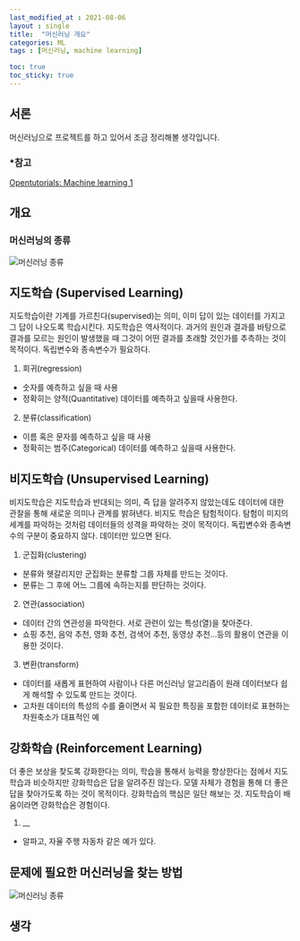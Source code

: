 ```yaml
---
last_modified_at : 2021-08-06
layout : single
title:  "머신러닝 개요"
categories: ML
tags : [머신러닝, machine learning]

toc: true
toc_sticky: true
---
```

## 서론
머신러닝으로 프로젝트를 하고 있어서 조금 정리해볼 생각입니다.
### *참고
<a href='https://opentutorials.org/module/4916'>Opentutorials: Machine learning 1</a>

## 개요
### 머신러닝의 종류
<img src = 'https://user-images.githubusercontent.com/67966414/128478844-de6e59b8-0b61-46a0-b9f1-912287971a4f.jpeg' alt = '머신러닝 종류' style="margin-left: auto; margin-right: auto; display: block;">

## 지도학습 (Supervised Learning)
지도학습이란 기계를 가르친다(supervised)는 의미, 이미 답이 있는 데이터를 가지고 그 답이 나오도록 학습시킨다. 지도학습은 역사적이다. 과거의 원인과 결과를 바탕으로 결과를 모르는 원인이 발생했을 때 그것이 어떤 결과를 초래할 것인가를 추측하는 것이 목적이다. 독립변수와 종속변수가 필요하다.
1. 회귀(regression)
* 숫자를 예측하고 싶을 때 사용
* 정확히는 양적(Quantitative) 데이터를 예측하고 싶을때 사용한다.
2. 분류(classification)
* 이름 혹은 문자를 예측하고 싶을 때 사용
* 정확히는 범주(Categorical) 데이터를 예측하고 싶을때 사용한다.

## 비지도학습 (Unsupervised Learning)
비지도학습은 지도학습과 반대되는 의미, 즉 답을 알려주지 않았는데도 데이터에 대한 관찰을 통해 새로운 의미나 관계를 밝혀낸다. 비지도 학습은 탐험적이다. 탐험이 미지의 세계를 파악하는 것처럼 데이터들의 성격을 파악하는 것이 목적이다. 독립변수와 종속변수의 구분이 중요하지 않다. 데이터만 있으면 된다.
1. 군집화(clustering)
* 분류와 헷갈리지만 군집화는 분류할 그룹 자체를 만드는 것이다.
* 분류는 그 후에 어느 그룹에 속하는지를 판단하는 것이다.
2. 연관(association)
* 데이터 간의 연관성을 파악한다. 서로 관련이 있는 특성(열)을 찾아준다.
* 쇼핑 추천, 음악 추천, 영화 추천, 검색어 추천, 동영상 추천...등의 활용이 연관을 이용한 것이다.
3. 변환(transform)
* 데이터를 새롭게 표현하여 사람이나 다른 머신러닝 알고리즘이 원래 데이터보다 쉽게 해석할 수 있도록 만드는 것이다.
* 고차원 데이터의 특성의 수를 줄이면서 꼭 필요한 특징을 포함한 데이터로 표현하는 차원축소가 대표적인 예

## 강화학습 (Reinforcement Learning)
더 좋은 보상을 찾도록 강화한다는 의미, 학습을 통해서 능력을 향상한다는 점에서 지도학습과 비슷하지만 강화학습은 답을 알려주진 않는다. 모델 자체가 경험을 통해 더 좋은 답을 찾아가도록 하는 것이 목적이다. 강화학습의 핵심은 일단 해보는 것. 지도학습이 배움이라면 강화학습은 경험이다.
1. __
* 알파고, 자율 주행 자동차 같은 예가 있다.

## 문제에 필요한 머신러닝을 찾는 방법
<img src = 'https://user-images.githubusercontent.com/67966414/128483625-291b534e-3b4c-4ecf-a395-c7694072f7eb.jpeg' alt = '머신러닝 종류' style="margin-left: auto; margin-right: auto; display: block;">

## 생각
